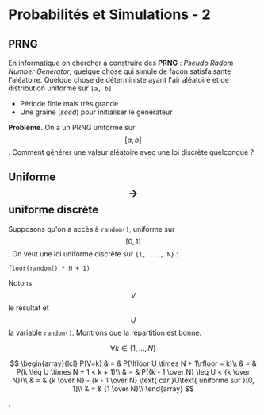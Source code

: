# Probabilités et Simulations - 2

## PRNG

En informatique on chercher à construire des **PRNG** : *Pseudo Radom Number Generator*, quelque chose qui simule de façon satisfaisante l'aléatoire. Quelque chose de déterministe ayant l'air aléatoire et de distribution uniforme sur `[a, b]`.

- Période finie mais très grande
- Une graine (*seed*) pour initialiser le générateur

**Problème.** On a un PRNG uniforme sur $$[a, b]$$. Comment générer une valeur aléatoire avec une loi discrète quelconque ?

## Uniforme $$\rightarrow$$ uniforme discrète

Supposons qu'on a accès à `random()`, uniforme sur $$[0, 1]$$.
On veut une loi uniforme discrète sur `{1, ..., N}` :

`floor(random() * N + 1)`

Notons $$V$$ le résultat et $$U$$ la variable `random()`. Montrons que la répartition est bonne.

$$\forall k \in \{1, \dots, N\}$$

$$
\begin{array}{lcl}
P(V=k) & = & P(\lfloor U \times N + 1\rfloor = k)\\
& = & P(k \leq U \times N + 1 < k + 1)\\
& = & P({k - 1 \over N} \leq U < {k \over N})\\
& = & {k \over N} - {k - 1 \over N} \text{ car }U\text{ uniforme sur }[0, 1]\\
& = & {1 \over N}\\
\end{array}
$$





.
